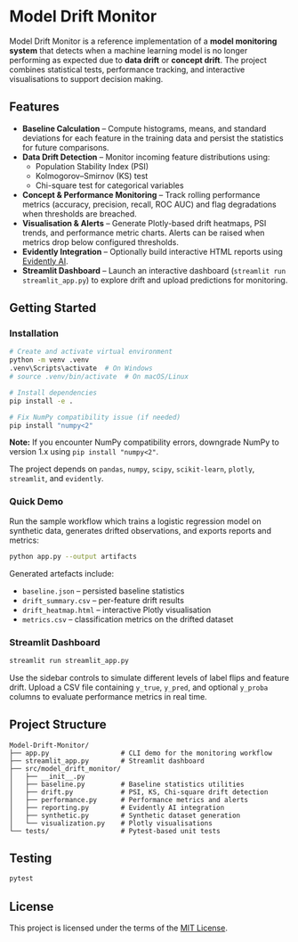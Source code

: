# Model Drift Monitor

Model Drift Monitor is a reference implementation of a **model monitoring system** that detects when a machine learning model is no longer performing as expected due to **data drift** or **concept drift**. The project combines statistical tests, performance tracking, and interactive visualisations to support decision making.

## Features

- **Baseline Calculation** – Compute histograms, means, and standard deviations for each feature in the training data and persist the statistics for future comparisons.
- **Data Drift Detection** – Monitor incoming feature distributions using:
  - Population Stability Index (PSI)
  - Kolmogorov–Smirnov (KS) test
  - Chi-square test for categorical variables
- **Concept & Performance Monitoring** – Track rolling performance metrics (accuracy, precision, recall, ROC AUC) and flag degradations when thresholds are breached.
- **Visualisation & Alerts** – Generate Plotly-based drift heatmaps, PSI trends, and performance metric charts. Alerts can be raised when metrics drop below configured thresholds.
- **Evidently Integration** – Optionally build interactive HTML reports using [Evidently AI](https://www.evidentlyai.com/).
- **Streamlit Dashboard** – Launch an interactive dashboard (`streamlit run streamlit_app.py`) to explore drift and upload predictions for monitoring.

## Getting Started

### Installation

```bash
# Create and activate virtual environment
python -m venv .venv
.venv\Scripts\activate  # On Windows
# source .venv/bin/activate  # On macOS/Linux

# Install dependencies
pip install -e .

# Fix NumPy compatibility issue (if needed)
pip install "numpy<2"
```

**Note:** If you encounter NumPy compatibility errors, downgrade NumPy to version 1.x using `pip install "numpy<2"`.

The project depends on `pandas`, `numpy`, `scipy`, `scikit-learn`, `plotly`, `streamlit`, and `evidently`.

### Quick Demo

Run the sample workflow which trains a logistic regression model on synthetic data, generates drifted observations, and exports reports and metrics:

```bash
python app.py --output artifacts
```

Generated artefacts include:

- `baseline.json` – persisted baseline statistics
- `drift_summary.csv` – per-feature drift results
- `drift_heatmap.html` – interactive Plotly visualisation
- `metrics.csv` – classification metrics on the drifted dataset

### Streamlit Dashboard

```bash
streamlit run streamlit_app.py
```

Use the sidebar controls to simulate different levels of label flips and feature drift. Upload a CSV file containing `y_true`, `y_pred`, and optional `y_proba` columns to evaluate performance metrics in real time.

## Project Structure

```
Model-Drift-Monitor/
├── app.py                  # CLI demo for the monitoring workflow
├── streamlit_app.py        # Streamlit dashboard
├── src/model_drift_monitor/
│   ├── __init__.py
│   ├── baseline.py         # Baseline statistics utilities
│   ├── drift.py            # PSI, KS, Chi-square drift detection
│   ├── performance.py      # Performance metrics and alerts
│   ├── reporting.py        # Evidently AI integration
│   ├── synthetic.py        # Synthetic dataset generation
│   └── visualization.py    # Plotly visualisations
└── tests/                  # Pytest-based unit tests
```

## Testing

```bash
pytest
```

## License

This project is licensed under the terms of the [MIT License](LICENSE).
